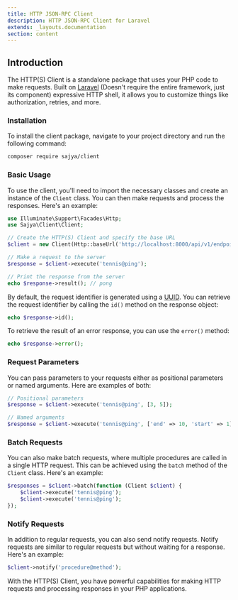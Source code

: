 ```yaml
---
title: HTTP JSON-RPC Client
description: HTTP JSON-RPC Client for Laravel
extends: _layouts.documentation
section: content
---
```


## Introduction

The HTTP(S) Client is a standalone package that uses your PHP code to make requests. Built on [Laravel](https://laravel.com/docs/8.x/http-client#introduction) (Doesn't require the entire framework, just its component) expressive HTTP shell, it allows you to customize things like authorization, retries, and more.


### Installation

To install the client package, navigate to your project directory and run the following command:

```bash
composer require sajya/client
```

### Basic Usage

To use the client, you'll need to import the necessary classes and create an instance of the `Client` class. You can then make requests and process the responses. Here's an example:

```php
use Illuminate\Support\Facades\Http;
use Sajya\Client\Client;

// Create the HTTP(S) Client and specify the base URL
$client = new Client(Http::baseUrl('http://localhost:8000/api/v1/endpoint'));

// Make a request to the server
$response = $client->execute('tennis@ping');

// Print the response from the server
echo $response->result(); // pong
```

By default, the request identifier is generated using a [UUID](https://en.wikipedia.org/wiki/Universally_unique_identifier). You can retrieve the request identifier by calling the `id()` method on the response object:

```php
echo $response->id();
```

To retrieve the result of an error response, you can use the `error()` method:

```php
echo $response->error();
```

### Request Parameters

You can pass parameters to your requests either as positional parameters or named arguments. Here are examples of both:

```php
// Positional parameters
$response = $client->execute('tennis@ping', [3, 5]);

// Named arguments
$response = $client->execute('tennis@ping', ['end' => 10, 'start' => 1]);
```

### Batch Requests

You can also make batch requests, where multiple procedures are called in a single HTTP request. This can be achieved using the `batch` method of the `Client` class. Here's an example:

```php
$responses = $client->batch(function (Client $client) {
    $client->execute('tennis@ping');
    $client->execute('tennis@ping');
});
```

### Notify Requests

In addition to regular requests, you can also send notify requests. Notify requests are similar to regular requests but without waiting for a response. Here's an example:

```php
$client->notify('procedure@method');
```

With the HTTP(S) Client, you have powerful capabilities for making HTTP requests and processing responses in your PHP applications.
